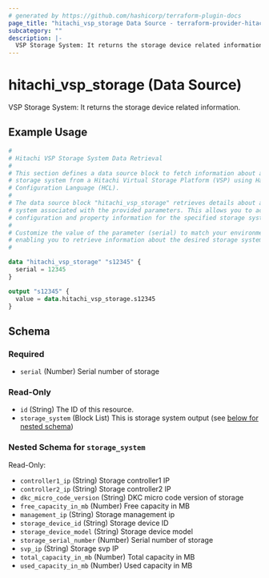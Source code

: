 ```yaml
---
# generated by https://github.com/hashicorp/terraform-plugin-docs
page_title: "hitachi_vsp_storage Data Source - terraform-provider-hitachi"
subcategory: ""
description: |-
  VSP Storage System: It returns the storage device related information.
---
```


# hitachi_vsp_storage (Data Source)

VSP Storage System: It returns the storage device related information.

## Example Usage

```terraform
#
# Hitachi VSP Storage System Data Retrieval
#
# This section defines a data source block to fetch information about a specific
# storage system from a Hitachi Virtual Storage Platform (VSP) using HashiCorp
# Configuration Language (HCL).
#
# The data source block "hitachi_vsp_storage" retrieves details about a storage
# system associated with the provided parameters. This allows you to access
# configuration and property information for the specified storage system.
#
# Customize the value of the parameter (serial) to match your environment,
# enabling you to retrieve information about the desired storage system.
#

data "hitachi_vsp_storage" "s12345" {
  serial = 12345
}

output "s12345" {
  value = data.hitachi_vsp_storage.s12345
}
```

<!-- schema generated by tfplugindocs -->
## Schema

### Required

- `serial` (Number) Serial number of storage

### Read-Only

- `id` (String) The ID of this resource.
- `storage_system` (Block List) This is storage system output (see [below for nested schema](#nestedblock--storage_system))

<a id="nestedblock--storage_system"></a>
### Nested Schema for `storage_system`

Read-Only:

- `controller1_ip` (String) Storage controller1 IP
- `controller2_ip` (String) Storage controller2 IP
- `dkc_micro_code_version` (String) DKC micro code version of storage
- `free_capacity_in_mb` (Number) Free capacity in MB
- `management_ip` (String) Storage management ip
- `storage_device_id` (String) Storage device ID
- `storage_device_model` (String) Storage device model
- `storage_serial_number` (Number) Serial number of storage
- `svp_ip` (String) Storage svp IP
- `total_capacity_in_mb` (Number) Total capacity in MB
- `used_capacity_in_mb` (Number) Used capacity in MB
